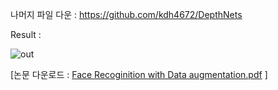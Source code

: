 나머지 파일 다운 : https://github.com/kdh4672/DepthNets

Result : 


![out](https://user-images.githubusercontent.com/54311546/114144798-aa634d00-9950-11eb-862a-fcc0728bf8bc.gif)

[논문 다운로드 : [Face Recoginition with Data augmentation.pdf](https://github.com/kdh4672/Face_Recognition_With_Augmentation/files/6283925/Face.Recoginition.with.Data.augmentation.pdf)
]
